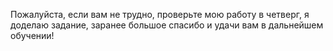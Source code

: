 Пожалуйста, если вам не трудно, проверьте мою работу в четверг, я доделаю задание, заранее большое спасибо и удачи вам в дальнейшем обучении!
